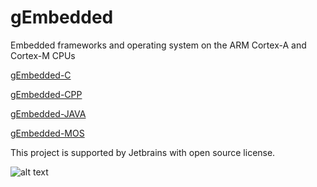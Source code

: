 # gEmbedded
Embedded frameworks and operating system on the ARM Cortex-A and Cortex-M CPUs

[gEmbedded-C](gEmbedded-C/README.md)

[gEmbedded-CPP](gEmbedded-CPP/README.md)

[gEmbedded-JAVA](gEmbedded-JAVA/README.md)

[gEmbedded-MOS](gEmbedded-MOS/README.md)

This project is supported by Jetbrains with open source license.

![alt text](https://resources.jetbrains.com/storage/products/company/brand/logos/jb_beam.png)
